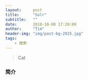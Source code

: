 ```yaml
---
layout:     post
title:      "Solr"
subtitle:   ""
date:       2018-10-08 17:20:00
author:     "Tim"
header-img: "img/post-bg-2015.jpg"
tags:
    - 搜索
---
```


> Cat

### 简介
